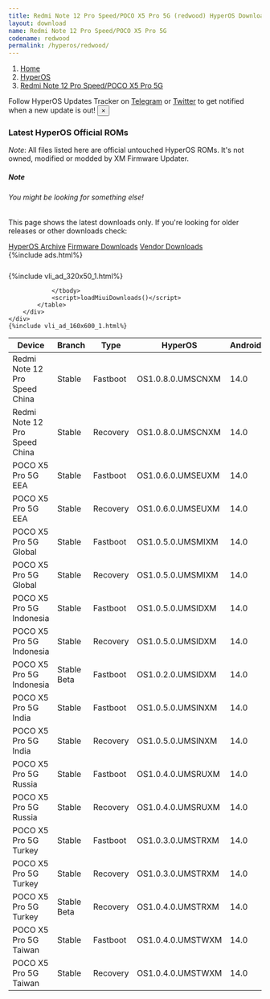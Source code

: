 ```yaml
---
title: Redmi Note 12 Pro Speed/POCO X5 Pro 5G (redwood) HyperOS Downloads
layout: download
name: Redmi Note 12 Pro Speed/POCO X5 Pro 5G
codename: redwood
permalink: /hyperos/redwood/
---
```

<nav aria-label="breadcrumb">
    <ol class="breadcrumb">
        <li class="breadcrumb-item"><a href="/">Home</a></li>
        <li class="breadcrumb-item"><a href="/hyperos/">HyperOS</a></li>
        <li class="breadcrumb-item active" aria-current="page"><a href="/hyperos/redwood/">Redmi Note 12 Pro Speed/POCO X5 Pro 5G</a></li>
    </ol>
</nav>
<div class="alert alert-primary alert-dismissible fade show" role="alert">
    Follow HyperOS Updates Tracker on <a href="https://t.me/MIUIUpdatesTracker" class="alert-link">Telegram</a>
     or <a href="https://twitter.com/MiFwUpdater" class="alert-link">Twitter</a> to get notified when a new update is out!
    <button type="button" class="close" data-dismiss="alert" aria-label="Close">
        <span aria-hidden="true">&times;</span>
    </button>
</div>

### Latest HyperOS Official ROMs
*Note*: All files listed here are official untouched HyperOS ROMs. It's not owned, modified or modded by XM Firmware Updater.
<div class="card">
  <div class="card-body">
    <h5 class="card-title">Note</h5>
    <h6 class="card-subtitle mb-2 text-muted">You might be looking for something else!</h6>
    <p class="card-text">This page shows the latest downloads only.
     If you're looking for older releases or other downloads check:</p>
    <a href="/archive/hyperos/redwood/" class="card-link">HyperOS Archive</a>
    <a href="/firmware/redwood/" class="card-link">Firmware Downloads</a>
    <a href="/vendor/redwood/" class="card-link">Vendor Downloads</a>
  </div>
</div>
{%include ads.html%}
<div class="row justify-content-center">
    <div class="col-10">
        <div class="table-responsive-md" style="margin-top: 25px;">
            {%include vli_ad_320x50_1.html%}
            <table id="miui" class="display dt-responsive nowrap compact table table-striped table-hover table-sm">
                <thead class="thead-dark">
                    <tr>
                        <th data-ref="device">Device</th>
                        <th data-ref="branch">Branch</th>
                        <th data-ref="type">Type</th>
                        <th data-ref="miui">HyperOS</th>
                        <th data-ref="android">Android</th>
                        <th data-ref="size">Size</th>
                        <th data-ref="size">Date</th>
                        <th data-ref="link">Link</th>
                    </tr>
                </thead>
                <tbody>
                <tr><td>Redmi Note 12 Pro Speed China</td><td>Stable</td><td>Fastboot</td><td>OS1.0.8.0.UMSCNXM</td><td>14.0</td><td>6.8 GB</td><td>2024-07-26</td><td><a href="/hyperos/redwood/stable/OS1.0.8.0.UMSCNXM/">Download</a></td></tr>
<tr><td>Redmi Note 12 Pro Speed China</td><td>Stable</td><td>Recovery</td><td>OS1.0.8.0.UMSCNXM</td><td>14.0</td><td>5.6 GB</td><td>2024-08-08</td><td><a href="/hyperos/redwood/stable/OS1.0.8.0.UMSCNXM/">Download</a></td></tr>
<tr><td>POCO X5 Pro 5G EEA</td><td>Stable</td><td>Fastboot</td><td>OS1.0.6.0.UMSEUXM</td><td>14.0</td><td>7.5 GB</td><td>2024-07-04</td><td><a href="/hyperos/redwood/stable/OS1.0.6.0.UMSEUXM/">Download</a></td></tr>
<tr><td>POCO X5 Pro 5G EEA</td><td>Stable</td><td>Recovery</td><td>OS1.0.6.0.UMSEUXM</td><td>14.0</td><td>4.9 GB</td><td>2024-07-18</td><td><a href="/hyperos/redwood/stable/OS1.0.6.0.UMSEUXM/">Download</a></td></tr>
<tr><td>POCO X5 Pro 5G Global</td><td>Stable</td><td>Fastboot</td><td>OS1.0.5.0.UMSMIXM</td><td>14.0</td><td>7.9 GB</td><td>2024-06-14</td><td><a href="/hyperos/redwood/stable/OS1.0.5.0.UMSMIXM/">Download</a></td></tr>
<tr><td>POCO X5 Pro 5G Global</td><td>Stable</td><td>Recovery</td><td>OS1.0.5.0.UMSMIXM</td><td>14.0</td><td>5.0 GB</td><td>2024-06-26</td><td><a href="/hyperos/redwood/stable/OS1.0.5.0.UMSMIXM/">Download</a></td></tr>
<tr><td>POCO X5 Pro 5G Indonesia</td><td>Stable</td><td>Fastboot</td><td>OS1.0.5.0.UMSIDXM</td><td>14.0</td><td>7.3 GB</td><td>2024-07-09</td><td><a href="/hyperos/redwood/stable/OS1.0.5.0.UMSIDXM/">Download</a></td></tr>
<tr><td>POCO X5 Pro 5G Indonesia</td><td>Stable</td><td>Recovery</td><td>OS1.0.5.0.UMSIDXM</td><td>14.0</td><td>4.9 GB</td><td>2024-07-23</td><td><a href="/hyperos/redwood/stable/OS1.0.5.0.UMSIDXM/">Download</a></td></tr>
<tr><td>POCO X5 Pro 5G Indonesia</td><td>Stable Beta</td><td>Fastboot</td><td>OS1.0.2.0.UMSIDXM</td><td>14.0</td><td>7.0 GB</td><td>2024-02-02</td><td><a href="/hyperos/redwood/stable beta/OS1.0.2.0.UMSIDXM/">Download</a></td></tr>
<tr><td>POCO X5 Pro 5G India</td><td>Stable</td><td>Fastboot</td><td>OS1.0.5.0.UMSINXM</td><td>14.0</td><td>6.4 GB</td><td>2024-07-05</td><td><a href="/hyperos/redwood/stable/OS1.0.5.0.UMSINXM/">Download</a></td></tr>
<tr><td>POCO X5 Pro 5G India</td><td>Stable</td><td>Recovery</td><td>OS1.0.5.0.UMSINXM</td><td>14.0</td><td>4.8 GB</td><td>2024-07-15</td><td><a href="/hyperos/redwood/stable/OS1.0.5.0.UMSINXM/">Download</a></td></tr>
<tr><td>POCO X5 Pro 5G Russia</td><td>Stable</td><td>Fastboot</td><td>OS1.0.4.0.UMSRUXM</td><td>14.0</td><td>7.5 GB</td><td>2024-07-09</td><td><a href="/hyperos/redwood/stable/OS1.0.4.0.UMSRUXM/">Download</a></td></tr>
<tr><td>POCO X5 Pro 5G Russia</td><td>Stable</td><td>Recovery</td><td>OS1.0.4.0.UMSRUXM</td><td>14.0</td><td>4.9 GB</td><td>2024-07-23</td><td><a href="/hyperos/redwood/stable/OS1.0.4.0.UMSRUXM/">Download</a></td></tr>
<tr><td>POCO X5 Pro 5G Turkey</td><td>Stable</td><td>Fastboot</td><td>OS1.0.3.0.UMSTRXM</td><td>14.0</td><td>6.8 GB</td><td>2024-05-24</td><td><a href="/hyperos/redwood/stable/OS1.0.3.0.UMSTRXM/">Download</a></td></tr>
<tr><td>POCO X5 Pro 5G Turkey</td><td>Stable</td><td>Recovery</td><td>OS1.0.3.0.UMSTRXM</td><td>14.0</td><td>4.9 GB</td><td>2024-05-30</td><td><a href="/hyperos/redwood/stable/OS1.0.3.0.UMSTRXM/">Download</a></td></tr>
<tr><td>POCO X5 Pro 5G Turkey</td><td>Stable Beta</td><td>Recovery</td><td>OS1.0.4.0.UMSTRXM</td><td>14.0</td><td>4.9 GB</td><td>2024-08-08</td><td><a href="/hyperos/redwood/stable beta/OS1.0.4.0.UMSTRXM/">Download</a></td></tr>
<tr><td>POCO X5 Pro 5G Taiwan</td><td>Stable</td><td>Fastboot</td><td>OS1.0.4.0.UMSTWXM</td><td>14.0</td><td>6.7 GB</td><td>2024-07-15</td><td><a href="/hyperos/redwood/stable/OS1.0.4.0.UMSTWXM/">Download</a></td></tr>
<tr><td>POCO X5 Pro 5G Taiwan</td><td>Stable</td><td>Recovery</td><td>OS1.0.4.0.UMSTWXM</td><td>14.0</td><td>4.9 GB</td><td>2024-07-25</td><td><a href="/hyperos/redwood/stable/OS1.0.4.0.UMSTWXM/">Download</a></td></tr>

                </tbody>
                <script>loadMiuiDownloads()</script>
            </table>
        </div>
    </div>
    {%include vli_ad_160x600_1.html%}
</div>
